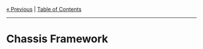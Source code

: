 [&laquo; Previous](/) | [Table of Contents](https://github.com/gbdrummer/symbiocss)

---

# Chassis Framework

